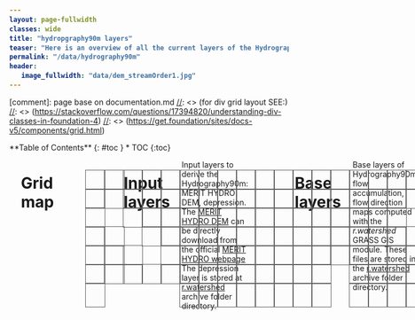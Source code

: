 ```yaml
---
layout: page-fullwidth
classes: wide
title: "hydropgraphy90m layers"
teaser: "Here is an overview of all the current layers of the Hydrography90m dataset. Click below on the tiled map to get the download links, or use the script [here](/link/to/code_page). Please see the paper by [Amatulli et al. (2022)](link/to/essd) for further details."
permalink: "/data/hydrography90m"
header:
   image_fullwidth: "data/dem_streamOrder1.jpg"
---
```


<style>
	table, th, td {border: 0px solid black; background-color: white;}

	.tileDownloadBoundsTitle {
		padding-bottom: 5px;
	}
	.mapTileDownloadContainer {
		width: 685px;
		height: 267px;
		display: block;
		position: relative;
	}
	.mapTileDownloadBaseLayer {
		position: absolute;
		left:0;
		right:0;
	}
.tile {
  width:34px;
  height:34px;
  border:1px solid #606060;
  display:block;
  position:absolute;
  background-color: rgba(128,128,128,0.01);
}

.tile:hover {
  border:2px solid red;
  z-index:2;
  background-color: rgba(128,128,128,0.01);
}

.tile.selected {
  border:1px solid red;
  opacity: 0.6;
  z-index:2;
  background-color: red;
}

#tilepaths a {
  font-family: monospace;
  font-size: 10px;
}

#tilepaths a:link {
  text-decoration: none;
}

#tilepaths a:visited {
  text-decoration: none;
}

#tilepaths a:hover {
  text-decoration: underline;
}

#tilepaths a:active {
  text-decoration: underline;
}

code {
  font-weight: bold;
}

		#	if (FILES[i]= 'r.stream.channel') {
			#		SUB_FILE = CHANNEL_FILE
			#	} else if (FILES = 'r.stream.distance') {
			#		SUB_FILE = DIST_FILE
			#	} else if (FILES = 'r.stream.order') {
			#		SUB_FILE = ORDER_FILE
			#	} else if (FILES = 'r.stream.slope') {
			#		SUB_FILE = SLOPE_FILE
			#	} else {SUB_FILE = WTRSHD_FILE}

</style>

<script src="../../pages/data/jquery-3.6.0.js" type="text/javascript"></script>
<script>
	var BASE_URL = 'https://public.igb-berlin.de/index.php/s/agciopgzXjWswF4';
	var FILES = ['r.stream.channel', 'r.stream.distance', 'r.stream.order', 'r.stream.slope', 'r.watershed'];
	var CHANNEL_FILE = ['channel_curv_cel', 'channel_dist_dw_seg', 'channel_dist_up_cel', 'channel_dist_up_seg', 'channel_elv_dw_cel', 'channel_elv_dw_seg', 'channel_elv_up_cel', 'channel_elv_up_seg', 'channel_grad_dw_seg', 'channel_grad_up_cel', 'channel_grad_up_seg'];
	var DIST_FILE = ['outlet_diff_dw_basin', 'outlet_diff_dw_scratch', 'outlet_dist_dw_basin', 'outlet_dist_dw_scratch', 'stream_diff_dw_near', 'stream_diff_up_farth', 'stream_diff_up_near', 'stream_dist_dw_near', 'stream_dist_proximity', 'stream_dist_up_farth', 'stream_dist_up_near'];
	var ORDER_FILE = ['order_hack', 'order_horton', 'order_shreve', 'order_strahler', 'order_topo', 'order_vect'];
	var SLOPE_FILE = ['slope_curv_max_dw_cel', 'slope_curve_min_dw_cel', 'slope_elv_dw_cel', 'slope_grad_dw_cel'];
	var WTRSHD_FILE = ['accumulation', 'basin', 'depression', 'direction', 'outlet', 'regional', 'segment', 'sub_catchment'];
	var SUB_FILE = [CHANNEL_FILE, DIST_FILE, ORDER_FILE, SLOPE_FILE, WTRSHD_FILE]
</script>
<script>	
	function set_paths(h,v) {
		h = String("00" + h).slice(-2);
		v = String("00" + v).slice(-2);
		new_html = 
		`<div><p>
			<h2>r.watershed</h2><br>
			<a href="https://public.igb-berlin.de/index.php/s/agciopgzXjWswF4/download?path=%2Fr.watershed%2Faccumulation_tiles20d&files=accumulation__h${h}v${v}.tif">
				https://public.igb-berlin.de/index.php/s/agciopgzXjWswF4/download?path=%2Fr.watershed%2Faccumulation_tiles20d&files=accumulation__h${h}v${v}.tif</a><br>
			<a href="https://public.igb-berlin.de/index.php/s/agciopgzXjWswF4/download?path=%2Fr.watershed%2Fbasin_tiles20d&files=basin_h${h}v${v}.tif">
				https://public.igb-berlin.de/index.php/s/agciopgzXjWswF4/download?path=%2Fr.watershed%2Fbasin_tiles20d&files=basin_h${h}v${v}.tif</a><br>
			<a href="https://public.igb-berlin.de/index.php/s/agciopgzXjWswF4/download?path=%2Fr.watershed%2Fdirection_tiles20d&files=direction_h${h}v${v}.tif">
				https://public.igb-berlin.de/index.php/s/agciopgzXjWswF4/download?path=%2Fr.watershed%2Fdirection_tiles20d&files=direction_h${h}v${v}.tif</a><br>
			<br>
			<h2>r.stream.slope</h2><br>
			<a href="https://public.igb-berlin.de/index.php/s/agciopgzXjWswF4/download?path=%2Fr.stream.slope%2Fslope_curv_max_dw_cel_tiles20d&files=slope_curv_max_dw_cel_h${h}v${v}.tif">
				https://public.igb-berlin.de/index.php/s/agciopgzXjWswF4/download?path=%2Fr.stream.slope%2Fslope_curv_max_dw_cel_tiles20d&files=slope_curv_max_dw_cel_h${h}v${v}.tif</a><br>
			<a href="https://public.igb-berlin.de/index.php/s/agciopgzXjWswF4/download?path=%2Fr.stream.slope%2Fslope_elv_dw_cel_tiles20d&files=slope_elv_dw_cel_h${h}v${v}.tif">
				https://public.igb-berlin.de/index.php/s/agciopgzXjWswF4/download?path=%2Fr.stream.slope%2Fslope_elv_dw_cel_tiles20d&files=slope_elv_dw_cel_h${h}v${v}.tif</a><br>
			<br>
			<h2>r.stream.order</h2><br>
			<a href="https://public.igb-berlin.de/index.php/s/agciopgzXjWswF4/download?path=%2Fr.stream.order%2Forder_hack_tiles20d&files=order_hack_h${h}v${v}.tif">
				https://public.igb-berlin.de/index.php/s/agciopgzXjWswF4/download?path=%2Fr.stream.order%2Forder_hack_tiles20d&files=order_hack_h${h}v${v}.tif</a><br>
			<a href="https://public.igb-berlin.de/index.php/s/agciopgzXjWswF4/download?path=%2Fr.stream.order%2Forder_horton_tiles20d&files=order_horton_h${h}v${v}.tif">
				https://public.igb-berlin.de/index.php/s/agciopgzXjWswF4/download?path=%2Fr.stream.order%2Forder_horton_tiles20d&files=order_horton_h${h}v${v}.tif</a><br>
		</p></div>`;
		$("#dynamic_links").html(new_html);
		};


	$(function() {
		$(".tile").on("click", function() {
			$(".tile").removeClass("selected");
			$(this).addClass("selected");
		});
	});
</script>


[comment]: page base on documentation.md
[//]: <> (for div grid layout SEE:)
[//]: <> (https://stackoverflow.com/questions/17394820/understanding-div-classes-in-foundation-4)
[//]: <> (https://get.foundation/sites/docs-v5/components/grid.html)

<div class="row">
<div class="medium-4 medium-push-9 columns" markdown="1">
<div class="panel radius" markdown="1">
**Table of Contents**
{: #toc }
*  TOC
{:toc}
</div>
</div><!-- /.medium-4.columns -->

<div class="medium-8 medium-pull-4 columns" markdown="1">

----------------------------------------------------------------------------------------------
# Grid map

<div class="mapTileDownloadContainer">
	<div class="mapTileDownloadBaseLayer"><img width="750" height="300" src="../../images/data/basins_noTiles.png" /></div>
	<!-- Row 0 -->
	<div class="tile" style="left:36px;top:32px" title="h00v00" onclick="set_paths(00,00)"></div>
	<div class="tile" style="left:70px;top:32px;width:35px" title="h02v00" onclick="set_paths(02,00)"></div>
	<div class="tile" style="left:104px;top:32px" title="h04v00" onclick="set_paths(04,00)"></div>
	<div class="tile" style="left:138px;top:32px" title="h06v00" onclick="set_paths(06,00)"></div>
	<div class="tile" style="left:172px;top:32px" title="h08v00" onclick="set_paths(08,00)"></div>
	<div class="tile" style="left:206px;top:32px" title="h10v00" onclick="set_paths(10,00)"></div>
	<div class="tile" style="left:240px;top:32px" title="h12v00" onclick="set_paths(12,00)"></div>	
	<div class="tile" style="left:274px;top:32px" title="h14v00" onclick="set_paths(14,00)"></div>	
	<div class="tile" style="left:308px;top:32px" title="h16v00" onclick="set_paths(16,00)"></div>
	<div class="tile" style="left:342px;top:32px" title="h18v00" onclick="set_paths(18,00)"></div>
	<div class="tile" style="left:376px;top:32px" title="h20v00" onclick="set_paths(20,00)"></div>
	<div class="tile" style="left:410px;top:32px" title="h22v00" onclick="set_paths(22,00)"></div>
	<div class="tile" style="left:444px;top:32px" title="h24v00" onclick="set_paths(24,00)"></div>
	<div class="tile" style="left:478px;top:32px" title="h26v00" onclick="set_paths(26,00)"></div>
	<div class="tile" style="left:512px;top:32px" title="h28v00" onclick="set_paths(28,00)"></div>
	<div class="tile" style="left:546px;top:32px" title="h30v00" onclick="set_paths(30,00)"></div>
	<div class="tile" style="left:580px;top:32px" title="h32v00" onclick="set_paths(32,00)"></div>
	<div class="tile" style="left:614px;top:32px;width:49px" title="h34v00" onclick="set_paths(34,00)"></div>
	<!-- Row 1 -->
	<div class="tile" style="left:36px;top:66px" title="h00v02" onclick="set_paths(00,02)"></div>
	<div class="tile" style="left:70px;top:66px;width:35px" title="h02v02" onclick="set_paths(02,02)"></div>
	<div class="tile" style="left:104px;top:66px" title="h04v02" onclick="set_paths(04,02)"></div>
	<div class="tile" style="left:138px;top:66px" title="h06v02" onclick="set_paths(06,02)"></div>
	<div class="tile" style="left:172px;top:66px" title="h08v02" onclick="set_paths(08,02)"></div>
	<div class="tile" style="left:206px;top:66px" title="h10v02" onclick="set_paths(10,02)"></div>
	<div class="tile" style="left:240px;top:66px" title="h12v02" onclick="set_paths(12,02)"></div>	
	<div class="tile" style="left:274px;top:66px" title="h14v02" onclick="set_paths(14,02)"></div>	
	<div class="tile" style="left:308px;top:66px" title="h16v02" onclick="set_paths(16,02)"></div>
	<div class="tile" style="left:342px;top:66px" title="h18v02" onclick="set_paths(18,02)"></div>
	<div class="tile" style="left:376px;top:66px" title="h20v02" onclick="set_paths(20,02)"></div>
	<div class="tile" style="left:410px;top:66px" title="h22v02" onclick="set_paths(22,02)"></div>
	<div class="tile" style="left:444px;top:66px" title="h24v02" onclick="set_paths(24,02)"></div>
	<div class="tile" style="left:478px;top:66px" title="h26v02" onclick="set_paths(26,02)"></div>
	<div class="tile" style="left:512px;top:66px" title="h28v02" onclick="set_paths(28,02)"></div>
	<div class="tile" style="left:546px;top:66px" title="h30v02" onclick="set_paths(30,02)"></div>
	<div class="tile" style="left:580px;top:66px" title="h32v02" onclick="set_paths(32,02)"></div>
	<div class="tile" style="left:614px;top:66px;width:49px" title="h34v02" onclick="set_paths(34,02)"></div>
	<!-- Row 2 -->
	<div class="tile" style="left:36px;top:100px" title="h00v04" onclick="set_paths(00,04)"></div>
	<div class="tile" style="left:104px;top:100px" title="h04v04" onclick="set_paths(04,04)"></div>
	<div class="tile" style="left:138px;top:100px" title="h06v04" onclick="set_paths(06,04)"></div>
	<div class="tile" style="left:172px;top:100px" title="h08v04" onclick="set_paths(08,04)"></div>
	<div class="tile" style="left:206px;top:100px" title="h10v04" onclick="set_paths(10,04)"></div>
	<div class="tile" style="left:240px;top:100px" title="h12v04" onclick="set_paths(12,04)"></div>	
	<div class="tile" style="left:274px;top:100px" title="h14v04" onclick="set_paths(14,04)"></div>	
	<div class="tile" style="left:308px;top:100px" title="h16v04" onclick="set_paths(16,04)"></div>
	<div class="tile" style="left:342px;top:100px" title="h18v04" onclick="set_paths(18,04)"></div>
	<div class="tile" style="left:376px;top:100px" title="h20v04" onclick="set_paths(20,04)"></div>
	<div class="tile" style="left:410px;top:100px" title="h22v04" onclick="set_paths(22,04)"></div>
	<div class="tile" style="left:444px;top:100px" title="h24v04" onclick="set_paths(24,04)"></div>
	<div class="tile" style="left:478px;top:100px" title="h26v04" onclick="set_paths(26,04)"></div>
	<div class="tile" style="left:512px;top:100px" title="h28v04" onclick="set_paths(28,04)"></div>
	<div class="tile" style="left:546px;top:100px" title="h30v04E" onclick="set_paths(30,04)"></div>
	<div class="tile" style="left:580px;top:100px" title="h32v04" onclick="set_paths(32,04)"></div>
	<!-- Row 3 -->
	<div class="tile" style="left:36px;top:134px" title="h00v06" onclick="set_paths(00,06)"></div>
	<div class="tile" style="left:70px;top:134px;width:35px" title="h02v06" onclick="set_paths(02,06)"></div>
	<div class="tile" style="left:138px;top:134px" title="h06v06" onclick="set_paths(06,06)"></div>
	<div class="tile" style="left:172px;top:134px" title="h08v06" onclick="set_paths(08,06)"></div>
	<div class="tile" style="left:206px;top:134px" title="h10v06" onclick="set_paths(10,06)"></div>
	<div class="tile" style="left:240px;top:134px" title="h12v06" onclick="set_paths(12,06)"></div>	
	<div class="tile" style="left:274px;top:134px" title="h14v06" onclick="set_paths(14,06)"></div>	
	<div class="tile" style="left:308px;top:134px" title="h16v06" onclick="set_paths(16,06)"></div>
	<div class="tile" style="left:342px;top:134px" title="h18v06" onclick="set_paths(18,06)"></div>
	<div class="tile" style="left:376px;top:134px" title="h20v06" onclick="set_paths(20,06)"></div>
	<div class="tile" style="left:410px;top:134px" title="h22v06" onclick="set_paths(22,06)"></div>
	<div class="tile" style="left:444px;top:134px" title="h24v06" onclick="set_paths(24,06)"></div>
	<div class="tile" style="left:478px;top:134px" title="h26v06" onclick="set_paths(26,06)"></div>
	<div class="tile" style="left:512px;top:134px" title="h28v06" onclick="set_paths(28,06)"></div>
	<div class="tile" style="left:546px;top:134px" title="h30v06" onclick="set_paths(30,06)"></div>
	<div class="tile" style="left:580px;top:134px" title="h32v06" onclick="set_paths(32,06)"></div>
	<div class="tile" style="left:614px;top:134px;width:33px" title="h34v06" onclick="set_paths(34,06)"></div>
	<!-- Row 4 -->
	<div class="tile" style="left:36px;top:168px" title="h00v08" onclick="set_paths(00,08)"></div>
	<div class="tile" style="left:70px;top:168px;width:35px" title="h02v08" onclick="set_paths(02,08)"></div>
	<div class="tile" style="left:104px;top:168px" title="h04v08" onclick="set_paths(04,08)"></div>
	<div class="tile" style="left:172px;top:168px" title="h08v08" onclick="set_paths(08,08)"></div>
	<div class="tile" style="left:206px;top:168px" title="h10v08" onclick="set_paths(10,08)"></div>
	<div class="tile" style="left:240px;top:168px" title="h12v08" onclick="set_paths(12,08)"></div>	
	<div class="tile" style="left:274px;top:168px" title="h14v08" onclick="set_paths(14,08)"></div>	
	<div class="tile" style="left:308px;top:168px" title="h16v08" onclick="set_paths(16,08)"></div>
	<div class="tile" style="left:342px;top:168px" title="h18v08" onclick="set_paths(18,08)"></div>
	<div class="tile" style="left:376px;top:168px" title="h20v08" onclick="set_paths(20,08)"></div>
	<div class="tile" style="left:410px;top:168px" title="h22v08" onclick="set_paths(22,08)"></div>
	<div class="tile" style="left:444px;top:168px" title="h24v08" onclick="set_paths(24,08)"></div>
	<div class="tile" style="left:478px;top:168px" title="h26v08" onclick="set_paths(26,08)"></div>
	<div class="tile" style="left:512px;top:168px" title="h28v08" onclick="set_paths(28,08)"></div>
	<div class="tile" style="left:546px;top:168px" title="h30v08" onclick="set_paths(30,08)"></div>
	<div class="tile" style="left:580px;top:168px" title="h32v08" onclick="set_paths(32,08)"></div>
	<div class="tile" style="left:614px;top:168px;width:33px" title="h34v08" onclick="set_paths(34,08)"></div>
	<!-- Row 5 -->
	<div class="tile" style="left:36px;top:202px" title="h00v10" onclick="set_paths(00,10)"></div>
	<div class="tile" style="left:70px;top:202px;width:35px" title="h02v10" onclick="set_paths(02,10)"></div>
	<div class="tile" style="left:104px;top:202px" title="h04v10" onclick="set_paths(04,10)"></div>
	<div class="tile" style="left:138px;top:202px" title="h06v10" onclick="set_paths(06,10)"></div>
	<div class="tile" style="left:172px;top:202px" title="h08v10" onclick="set_paths(08,10)"></div>
	<div class="tile" style="left:206px;top:202px" title="h10v10" onclick="set_paths(10,10)"></div>
	<div class="tile" style="left:240px;top:202px" title="h12v10" onclick="set_paths(12,10)"></div>	
	<div class="tile" style="left:274px;top:202px" title="h14v10" onclick="set_paths(14,10)"></div>	
	<div class="tile" style="left:308px;top:202px" title="h16v10" onclick="set_paths(16,10)"></div>
	<div class="tile" style="left:342px;top:202px" title="h18v10" onclick="set_paths(18,10)"></div>
	<div class="tile" style="left:376px;top:202px" title="h20v10" onclick="set_paths(20,10)"></div>
	<div class="tile" style="left:410px;top:202px" title="h22v10" onclick="set_paths(22,10)"></div>
	<div class="tile" style="left:444px;top:202px" title="h24v10" onclick="set_paths(24,10)"></div>
	<div class="tile" style="left:512px;top:202px" title="h28v10" onclick="set_paths(28,10)"></div>
	<div class="tile" style="left:546px;top:202px" title="h30v10" onclick="set_paths(30,10)"></div>
	<div class="tile" style="left:580px;top:202px" title="h32v10" onclick="set_paths(32,10)"></div>
	<div class="tile" style="left:614px;top:202px;width:33px" title="h34v10" onclick="set_paths(34,10)"></div>
	<!-- Row 6 -->
	<div class="tile" style="left:36px;top:236px;height:42px" title="h00v12" onclick="set_paths(00,12)"></div>
	<div class="tile" style="left:206px;top:236px;height:42px" title="h10v12" onclick="set_paths(10,12)"></div>
	<div class="tile" style="left:240px;top:236px;height:42px" title="h12v12" onclick="set_paths(12,12)"></div>	
	<div class="tile" style="left:274px;top:236px;height:42px" title="h14v12" onclick="set_paths(14,12)"></div>	
	<div class="tile" style="left:308px;top:236px;height:42px" title="h16v12" onclick="set_paths(16,12)"></div>
	<div class="tile" style="left:342px;top:236px;height:42px" title="h18v12" onclick="set_paths(18,12)"></div>
	<div class="tile" style="left:376px;top:236px;height:42px" title="h20v12" onclick="set_paths(20,12)"></div>
	<div class="tile" style="left:410px;top:236px;height:42px" title="h22v12" onclick="set_paths(22,12)"></div>
	<div class="tile" style="left:444px;top:236px;height:42px" title="h24v12" onclick="set_paths(24,12)"></div>
	<div class="tile" style="left:512px;top:236px;height:42px" title="h28v12" onclick="set_paths(28,12)"></div>
	<div class="tile" style="left:546px;top:236px;height:42px" title="h30v12" onclick="set_paths(30,12)"></div>
	<div class="tile" style="left:580px;top:236px;height:42px" title="h32v12" onclick="set_paths(32,12)"></div>
	<div class="tile" style="left:614px;top:236px;width:33px;height:42px" title="h34v12" onclick="set_paths(34,02)"></div>
</div>


<div id="tilepaths"></div> 
<div id="dynamic_links">
</div>

----------------------------------------------------------------------------------------------
----------------------------------------------------------------------------------------------

# Input layers
Input layers to derive the Hydrography90m: MERIT HYDRO DEM, depression.
The [MERIT HYDRO DEM](https://agupubs.onlinelibrary.wiley.com/doi/10.1029/2019WR024873) can be directly download from the official [MERIT HYDRO webpage](http://hydro.iis.u-tokyo.ac.jp/~yamadai/MERIT_Hydro/)
The depression layer is stored at [r.watershed](https://public.igb-berlin.de/index.php/s/agciopgzXjWswF4?path=%2Fr.watershed) archive folder directory.

<table style="width:100% background-image= none">
	<tr>
		<th colspan="2" style="font-size: 25px;">Elevation</th>
	</tr>
	<tr>
		<td rowspan="1">
			<img src="/hydrography.org/images/data/hydrography90m/Fig6/elevation.png" alt="elv_*.tif" width="320" />
		</td>
		<td><br><br><br><br>
			<ul>
				<li><a href="http://hydro.iis.u-tokyo.ac.jp/~yamadai/MERIT_Hydro/" target="_blank"> elv_*.tif (raster)</a></li>
			</ul>
		</td>
	</tr>
	
	<tr>
		<th colspan="2" style="font-size: 25px;">Depression</th>
	</tr>
	<tr>
		<td rowspan="1">
                            <th>Depression areas not present in the study area.</th>
		</td>
		<td><br><br><br><br>
			<ul>
			      <li><a href="https://public.igb-berlin.de/index.php/s/agciopgzXjWswF4?path=%2Fr.watershed%2Fdepression_tiles20d" target="_blank"> depression_*.tif (raster)</a></li>
			</ul>
		</td>
	</tr>

</table>

------------------------------------------------------------------------------------------------------------------------------------------------------------------------

[//]: <> (Directory for: r.watershed)
# Base layers
Base layers of Hydrography90m: flow accumulation, flow direction maps computed with the *r.watershed* GRASS GIS module. 
These files are stored in the [r.watershed](https://public.igb-berlin.de/index.php/s/agciopgzXjWswF4?path=%2Fr.watershed) archive folder directory.

<table style="width:100% background-image= none">
	<tr>
		<th colspan="2" style="font-size: 25px;">Flow accumulation</th>
	</tr>
	<tr>
		<td rowspan="1">
			<img src="/hydrography.org/images/data/hydrography90m/Fig6/flow-accumulation.png" alt="accumulation_*.tif" width="320" />
		</td>
		<td><br><br><br><br>
			<ul>
				<li><a href="https://public.igb-berlin.de/index.php/s/agciopgzXjWswF4?path=%2Fr.watershed%2Faccumulation_tiles20d" target="_blank"> accumulation_*.tif (raster)</a></li>
				<li><a href="https://geo.igb-berlin.de/maps/new?layer=geonode:hydrography90m_v1_accumulation_cog&view=True" target="_blank" > Raster layer visualization</a></li>
			</ul>
		</td>
	</tr>
	
	<tr>
		<th colspan="2" style="font-size: 25px;">Flow direction</th>
	</tr>
	<tr>
		<td rowspan="1">
			<embed src="/hydrography.org/images/data/hydrography90m/Fig6/flow-direction.png" alt="direction_*.tif" width="320"/>
		</td>
		<td><br><br><br><br>
			<ul>
				<li><a href="https://public.igb-berlin.de/index.php/s/agciopgzXjWswF4?path=%2Fr.watershed%2Fdirection_tiles20d" target="_blank"> direction_*.tif (raster)</a></li>
				<li><a href="https://geo.igb-berlin.de/maps/new?layer=geonode:hydrography90m_v1_direction_cog&view=True" target="_blank" > Raster layer visualization</a></li>
			</ul>
		</td>
	</tr>

</table>

------------------------------------------------------------------------------------------------------------------------------------------------------------------------

[//]: <> (Directory for: r.watershed)
# Network layers
Network layers of Hydrography90m: drainage basins, stream segments, subcatchments, outlets maps computed with the *r.stream.extract* GRASS GIS module. 
These files are stored in the [r.watershed](https://public.igb-berlin.de/index.php/s/agciopgzXjWswF4?path=%2Fr.watershed) archive folder directory.

<table style="width:100% background-image= none">
	<tr>
		<th colspan="2" style="font-size: 25px;">Drainage basin</th>
	</tr>
	<tr>
		<td rowspan="1">
			<img src="/hydrography.org/images/data/hydrography90m/Fig6/drainage-basin.png" alt="Drainage basin" width="320"/>
		</td>
		<td><br><br><br><br>
			<ul>
				<li><a href="https://public.igb-berlin.de/index.php/s/agciopgzXjWswF4?path=%2Fr.watershed%2Fbasin_tiles20d" target="_blank">basin_*.tif (raster)</a></li>
				<li><a href="https://public.igb-berlin.de/index.php/s/agciopgzXjWswF4?path=%2Fr.watershed%2Fbasin_tiles20d" target="_blank">basin_*.gpkg (vector)</a></li>
				<li><a href="https://geo.igb-berlin.de/maps/new?layer=geonode:hydrography90m_v1_basin_cog&view=True" target="_blank" > Raster layer visualization</a></li>
			</ul>
		</td>
	</tr>

        <tr>
		<th colspan="2" style="font-size: 25px;">Stream segment</th>
	</tr>
	<tr>
		<td rowspan="1">
			<img src="/hydrography.org/images/data/hydrography90m/Fig6/str-seg-outlet.png" alt="Stream segment" width="320"/>
		</td>
		<td><br><br><br><br>
			<ul>
				<li><a href="https://public.igb-berlin.de/index.php/s/agciopgzXjWswF4?path=%2Fr.watershed%2Fsegment_tiles20d" target="_blank"> segment_*.tif (raster)</a></li>
				<li><a href="https://geo.igb-berlin.de/maps/new?layer=geonode:hydrography90m_v1_segment_cog&view=True" target="_blank" > Raster layer visualization</a></li>
			</ul>
		</td>
	</tr>
      	<tr>
		<th colspan="2" style="font-size: 25px;">Sub-catchment</th>
	</tr>
	<tr>
		<td rowspan="1">
			<img src="/hydrography.org/images/data/hydrography90m/Fig6/sub-catchment.png" alt="Sub-catchment" width="320"/>
		</td>
		<td><br><br><br><br>
			<ul>
				<li><a href="https://public.igb-berlin.de/index.php/s/agciopgzXjWswF4?path=%2Fr.watershed%2Fsub_catchment_tiles20d" target="_blank">sub_catchment_*.tif (raster)</a></li>
				<li><a href="https://public.igb-berlin.de/index.php/s/agciopgzXjWswF4?path=%2Fr.watershed%2Fsub_catchment_tiles20d" target="_blank">sub_catchment_*.gpkg (vector)</a></li>
				<li><a href="https://geo.igb-berlin.de/maps/new?layer=geonode:hydrography90m_v1_sub_catchment_cog&view=True" target="_blank" > Raster layer visualization</a></li>
			</ul>
		</td>
	</tr>

        <tr>
		<th colspan="2" style="font-size: 25px;">Outlet</th>
	</tr>
	<tr>
		<td rowspan="1">
			<img src="/hydrography.org/images/data/hydrography90m/Fig6/str-seg-outlet.png" alt="Outlet" width="320"/>
		</td>
		<td><br><br><br><br>
			<ul>
				<li><a href="https://public.igb-berlin.de/index.php/s/agciopgzXjWswF4?path=%2Fr.watershed%2Foutlet_tiles20d" target="_blank"> outlet_*.tif (raster)</a></li>
				<li><a href="https://public.igb-berlin.de/index.php/s/agciopgzXjWswF4?path=%2Fr.watershed%2Foutlet_tiles20d" target="_blank"> outlet_*.gpkg (vector)</a></li>
			</ul>
		</td>
	</tr>

</table>

------------------------------------------------------------------------------------------------------------------------------------------------------------------------


[//]: <> (Directory for: r.stream.slope)
# Stream slope layers

Stream slope of Hydrography90m: curvature, gradient (elevation difference divided by distance), and elevation difference raster maps computed with the *r.stream.slope* GRASS GIS module. 
These files are stored in the [r.stream.slope](https://public.igb-berlin.de/index.php/s/agciopgzXjWswF4?path=%2Fr.stream.slope) archive folder.

<table style="width:100%">
	<tr>
		<th colspan="2" style="font-size: 18px;">Maximum curvature between highest upstream cell, focal cell and downstream cell</th>
	</tr>
	<tr>
		<td rowspan="1">
			<img src="/hydrography.org/images/data/hydrography90m/Fig11/slope-curv-max-dw-cel.png" alt="slope_curv_max_dw_cel_*.tif" width="320"/>
		</td>
		<td><br><br><br><br>
			<ul>
			<li><a href="https://public.igb-berlin.de/index.php/s/agciopgzXjWswF4?path=%2Fr.stream.slope%2Fslope_curv_max_dw_cel_tiles20d" target="_blank"> slope_curv_max_dw_cel_*.tif (raster)</a></li>
			<li><a href="https://geo.igb-berlin.de/maps/new?layer=geonode:hydrography90m_v1_slope_curv_max_dw_cel_cog&view=True" target="_blank" > Raster layer visualization</a></li>

			</ul>
		</td>
	</tr>
	<tr>
		<th colspan="2" style="font-size: 18px;">Minimum curvature between lowest upstream cell, focal cell and downstream cell.</th>
	</tr>
	<tr>
		<td rowspan="1">
			<img src="/hydrography.org/images/data/hydrography90m/Fig11/slope-curv-min-dw-cel.png" alt="slope_curv_min_dw_cel_*.tif" width="320"/>
		</td>
		<td><br><br><br><br>
			<ul>
			<li><a href="https://public.igb-berlin.de/index.php/s/agciopgzXjWswF4?path=%2Fr.stream.slope%2Fslope_curv_min_dw_cel_tiles20d" target="_blank"> slope_curv_min_dw_cel_*.tif (raster)</a></li>
			<li><a href="https://geo.igb-berlin.de/maps/new?layer=geonode:hydrography90m_v1_slope_curv_min_dw_cel_cog&view=True" target="_blank" > Raster layer visualization</a></li>
			</ul>
		</td>
	</tr>
	<tr>
		<th colspan="2" style="font-size: 18px;">Elevation difference between focal cell and downstream cell</th>
	</tr>
	<tr>
		<td rowspan="1">
			<img src="/hydrography.org/images/data/hydrography90m/Fig11/slope-elv-dw-cel.png" alt="slope_elv_dw_cel_*.tif" width="320"/>
		</td>
		<td><br><br><br><br>
			<ul>
			<li><a href="https://public.igb-berlin.de/index.php/s/agciopgzXjWswF4?path=%2Fr.stream.slope%2Fslope_elv_dw_cel_tiles20d" target="_blank"> slope_elv_dw_cel_*.tif (raster)</a></li>
			<li><a href="https://geo.igb-berlin.de/maps/new?layer=geonode:hydrography90m_v1_slope_elv_dw_cel_cog&view=True" target="_blank" > Raster layer visualization</a></li>
			</ul>
		</td>
	</tr>
	<tr>
		<th colspan="2" style="font-size: 18px;">Focal cell gradient</th>
	</tr>
	<tr>
		<td rowspan="1">
			<img src="/hydrography.org/images/data/hydrography90m/Fig11/slope-grad-dw-cel.png" alt="slope_grad_dw_cel_*.tif" width="320"/>
		</td>
		<td><br><br><br><br>
			<ul>
			<li><a href="https://public.igb-berlin.de/index.php/s/agciopgzXjWswF4?path=%2Fr.stream.slope%2Fslope_grad_dw_cel_tiles20d" target="_blank"> slope_grad_dw_cel_*.tif (raster)</a></li>
			<li><a href="https://geo.igb-berlin.de/maps/new?layer=geonode:hydrography90m_v1_slope_grad_dw_cel_cog&view=True" target="_blank" > Raster layer visualization</a></li>
			</ul>
		</td>
	</tr>
</table>

------------------------------------------------------------------------------------------------------------------------------------------------------------------------

[//]: <> (Directory for r.stream.distance)

# Stream distance layers
Stream/outlet distance of Hydrography90m: stream/outlet distance and elevation difference raster maps computed with the *r.stream.distance* GRASS GIS module. 
These files are stored in the [r.stream.distance](https://public.igb-berlin.de/index.php/s/agciopgzXjWswF4?path=%2Fr.stream.distance) archive folder.


<table style="width:100%">
	<tr>
		<th colspan="2" style="font-size: 18px;">Shortest upstream distance between focal grid cell and the nearest sub-catchment drainage divide</th>
	</tr>
	<tr>
		<td rowspan="1">
			<img src="/hydrography.org/images/data/hydrography90m/Fig12/stream-dist-up-near.png" alt="Shortest upstream distance" width="325"/>
		</td>
		<td><br><br><br><br>
		<ul>
		<li><a href="https://public.igb-berlin.de/index.php/s/agciopgzXjWswF4?path=%2Fr.stream.distance%2Fstream_dist_up_near_tiles20d" target="_blank"> stream_dist_up_near_*.tif (raster)</a></li>
		<li><a href="https://geo.igb-berlin.de/maps/new?layer=geonode:hydrography90m_v1_stream_dist_up_near_cel_cog&view=True" target="_blank" > Raster layer visualization</a></li>
		</ul>
		</td>
	</tr>
	<tr>
		<th colspan="2" style="font-size: 18px;">Longest upstream distance between focal grid cell and the nearest sub-catchment drainage divide</th>
	</tr>
	<tr>
		<td rowspan="1">
			<img src="/hydrography.org/images/data/hydrography90m/Fig12/stream-dist-up-farth.png" alt="Longest upstream distance" width="330"/>
		</td>
		<td><br><br><br><br>
		<ul>
		<li><a href="https://public.igb-berlin.de/index.php/s/agciopgzXjWswF4?path=%2Fr.stream.distance%2Fstream_dist_dw_near_tiles20d" target="_blank"> stream_dist_up_farth_*.tif (raster)</a></li>
		<li><a href="https://geo.igb-berlin.de/maps/new?layer=geonode:hydrography90m_v1_stream_dist_dw_near_cel_cog&view=True" target="_blank" > Raster layer visualization</a></li>
		</ul>
		</td>
	</tr>
	<tr>
		<th colspan="2" style="font-size: 18px;">Distance between focal grid cell and its nearest downstream stream grid cell</th>
	</tr>
	<tr>
		<td rowspan="1">
			<img src="/hydrography.org/images/data/hydrography90m/Fig12/stream-dist-dw-near.png" alt="stream_dist_dw_near_*.tif" width="325"/>
		</td>
		<td><br><br><br><br>
		<ul>
		<li><a href="https://public.igb-berlin.de/index.php/s/agciopgzXjWswF4?path=%2Fr.stream.distance%2Fstream_dist_up_farth_tiles20d" target="_blank"> stream_dist_dw_near_*.tif (raster)</a></li>
        	<li><a href="https://geo.igb-berlin.de/maps/new?layer=geonode:hydrography90m_v1_stream_dist_up_farth_cel_cog&view=True" target="_blank" > Raster layer visualization</a></li>
		</ul>
		</td>
	</tr>
	<tr>
		<th colspan="2" style="font-size: 18px;">Distance between focal grid cell and the outlet grid cell in the network</th>
	</tr>
	<tr>
		<td rowspan="1">
			<img src="/hydrography.org/images/data/hydrography90m/Fig12/outlet-dist-dw-basin.png" alt="outlet_dist_dw_basin_*.tif" width="325"/>
		</td>
		<td><br><br><br><br>
		<ul>
		<li><a href="https://public.igb-berlin.de/index.php/s/agciopgzXjWswF4?path=%2Fr.stream.distance%2Foutlet_dist_dw_basin_tiles20d" target="_blank"> outlet_dist_dw_basin_*.tif (raster)</a></li>
                <li><a href="https://geo.igb-berlin.de/maps/new?layer=geonode:hydrography90m_v1_outlet_dist_dw_basin_cel_cog&view=True" target="_blank" > Raster layer visualization</a></li>
		</ul>
		</td>
	</tr>
	<tr>
		<th colspan="2" style="font-size: 18px;">Distance between focal grid cell and the downstream stream node grid cell</th>
	</tr>
	<tr>
		<td rowspan="1">
			<img src="/hydrography.org/images/data/hydrography90m/Fig12/outlet-dist-dw-scratch.png" alt="outlet_dist_dw_scatch_*.tif" width="325"/>
		</td>
		<td><br><br><br><br>
		<ul>
		<li><a href="https://public.igb-berlin.de/index.php/s/agciopgzXjWswF4?path=%2Fr.stream.distance%2Foutlet_dist_dw_scatch_tiles20d" target="_blank"> outlet_dist_dw_scatch_*.tif (raster)</a></li>
		<li><a href="https://geo.igb-berlin.de/maps/new?layer=geonode:hydrography90m_v1_outlet_dist_dw_scatch_cog&view=True" target="_blank" > Raster layer visualization</a></li>
		</ul>
		</td>
	</tr>
	<tr>
		<th colspan="2" style="font-size: 18px;">Euclidean distance between focal grid cell and the stream network</th>
	</tr>
	<tr>
		<td rowspan="1">
			<img src="/hydrography.org/images/data/hydrography90m/Fig12/stream-dist-proximity.png" alt="stream_dist_proximity_*.tif" width="325"/>
		</td>
		<td><br><br><br><br>
		<ul>
		<li><a href="https://public.igb-berlin.de/index.php/s/agciopgzXjWswF4?path=%2Fr.stream.distance%2Fstream_dist_proximity_tiles20d" target="_blank"> stream_dist_proximity_*.tif (raster)</a></li>
		<li><a href="https://geo.igb-berlin.de/maps/new?layer=geonode:hydrography90m_v1_outlet_dist_proximity_cog&view=True" target="_blank" > Raster layer visualization</a></li>
		</ul>
		</td>
	</tr>
	<tr>
		<th colspan="2" style="font-size: 18px;">Elevation difference of the shortest path from focal grid cell to the sub-catchment drainage divide</th>
	</tr>
	<tr>
		<td rowspan="1">
			<img src="/hydrography.org/images/data/hydrography90m/Fig12/stream-dist-up-near.png" alt="stream_diff_up_near_*.tif" width="325"/>
		</td>
		<td><br><br><br><br>
		<ul>
		<li><a href="https://public.igb-berlin.de/index.php/s/agciopgzXjWswF4?path=%2Fr.stream.distance%2Fstream_diff_up_near_tiles20d" target="_blank"> stream_diff_up_near_*.tif (raster)</a></li>
		<li><a href="https://geo.igb-berlin.de/maps/new?layer=geonode:hydrography90m_v1_outlet_dist_dw_scatch_cog&view=True" target="_blank" > Raster layer visualization</a></li>
		</ul>
		</td>
	</tr>
	<tr>
		<th colspan="2" style="font-size: 18px;">Elevation difference of the longest path from focal grid cell to the sub-catchment drainage divide</th>
	</tr>
	<tr>
		<td rowspan="1">
			<img src="/hydrography.org/images/data/hydrography90m/Fig12/stream-diff-up-farth.png" alt="stream_diff_up_farth_*.tif" width="325"/>
		</td>
		<td><br><br><br><br>
		<ul>
		<li><a href="https://public.igb-berlin.de/index.php/s/agciopgzXjWswF4?path=%2Fr.stream.distance%2Fstream_diff_up_farth_tiles20d" target="_blank"> stream_diff_up_farth_*.tif (raster)</a></li>
		<li><a href="https://geo.igb-berlin.de/maps/new?layer=geonode:hydrography90m_v1_stream_diff_up_farth_cog&view=True" target="_blank" > Raster layer visualization</a></li>
		</ul>
		</td>
	</tr>
	<tr>
		<th colspan="2" style="font-size: 18px;">Elevation difference between focal grid cell and its nearest downstream stream pixel</th>
	</tr>
	<tr>
		<td rowspan="1">
			<img src="/hydrography.org/images/data/hydrography90m/Fig12/stream-diff-dw-near.png" alt="stream_diff_dw_near_*.tif" width="325"/>
		</td>
		<td><br><br><br><br>
		<ul>
		<li><a href="https://public.igb-berlin.de/index.php/s/agciopgzXjWswF4?path=%2Fr.stream.distance%2Fstream_diff_dw_near_tiles20d" target="_blank"> stream_diff_dw_near_*.tif (raster)</a></li>
		<li><a href="https://geo.igb-berlin.de/maps/new?layer=geonode:hydrography90m_v1_stream_diff_dw_near_cog&view=True" target="_blank" > Raster layer visualization</a></li>
		</ul>
		</td>
	</tr>
	<tr>
		<th colspan="2" style="font-size: 18px;">Elevation difference between focal grid cell and the outlet grid cell in the network</th>
	</tr>
	<tr>
		<td rowspan="1">
			<img src="/hydrography.org/images/data/hydrography90m/Fig12/outlet-diff-dw-basin.png" alt="outlet_diff_dw_basin_*.tif" width="325"/>
		</td>
		<td><br><br><br><br>
		<ul>
		<li><a href="https://public.igb-berlin.de/index.php/s/agciopgzXjWswF4?path=%2Fr.stream.distance%2Foutlet_diff_dw_basin_tiles20d" target="_blank"> outlet_diff_dw_basin_*.tif (raster)</a></li>
		<li><a href="https://geo.igb-berlin.de/maps/new?layer=geonode:hydrography90m_v1_outlet_diff_dw_basin_cog&view=True" target="_blank" > Raster layer visualization</a></li>
		</ul>
		</td>
	</tr>
	<tr>
		<th colspan="2" style="font-size: 18px;">Elevation difference between focal grid cell and the downstream stream node grid cell</th>
	</tr>
	<tr>
		<td rowspan="1">
			<img src="/hydrography.org/images/data/hydrography90m/Fig12/outlet-diff-dw-scratch.png" alt="outlet_diff_dw_scatch_*.tif" width="325"/>
		</td>
		<td><br><br><br><br>
		<ul>
		<li><a href="https://public.igb-berlin.de/index.php/s/agciopgzXjWswF4?path=%2Fr.stream.distance%2Foutlet_diff_dw_scatch_tiles20d" target="_blank"> outlet_diff_dw_scatch_*.tif (raster)</a></li>
		<li><a href="https://geo.igb-berlin.de/maps/new?layer=geonode:hydrography90m_v1_outlet_diff_dw_scatch_cog&view=True" target="_blank" > Raster layer visualization</a></li>
		</ul>
		</td>
	</tr>
</table>

------------------------------------------------------------------

[//]: <> (Directory for: r.stream.channel)

# Stream segment properties layers
Stream segment properties of Hydrography90m: curvature, gradient (elevation difference divided by distance), and elevation change
raster maps computed with the *r.stream.channel* GRASS GIS module. 
These files are stored in the [r.stream.channel](https://public.igb-berlin.de/index.php/s/agciopgzXjWswF4?path=%2Fr.stream.channel) archive folder.

<table style="width:100%">
	<tr>
		<th colspan="2" style="font-size: 18px;">Segment downstream mean gradient between focal cell and the node/outlet</th>
	</tr>
	<tr>
		<td rowspan="1">
			<img src="/hydrography.org/images/data/hydrography90m/Fig13/channel-grad-dw-seg.png" alt="channel_grad_dw_seg_*.tif" width="325"/>
		</td>
		<td><br><br><br><br>
		<ul>
		<li><a href="https://public.igb-berlin.de/index.php/s/agciopgzXjWswF4?path=%2Fr.stream.channel%2Fchannel_grad_dw_seg_tiles20d" target="_blank"> channel_grad_dw_seg_*.tif (raster)</a></li>
		<li><a href="https://geo.igb-berlin.de/maps/new?layer=geonode:hydrography90m_v1_channel_grad_dw_seg_cog&view=True" target="_blank" > Raster layer visualization</a></li>
		</ul>
		</td>
	</tr>
	<tr>
		<th colspan="2" style="font-size: 18px;">Segment upstream mean gradient between focal cell and the init/node</th>
	</tr>
	<tr>
		<td rowspan="1">
			<img src="/hydrography.org/images/data/hydrography90m/Fig13/channel-grad-up-seg.png" alt="channel_grad_up_seg_*.tif" width="325"/>
		</td>
		<td><br><br><br><br>
		<ul>
		<li><a href="https://public.igb-berlin.de/index.php/s/agciopgzXjWswF4?path=%2Fr.stream.channel%2Fchannel_grad_up_seg_tiles20d" target="_blank"> channel_grad_up_seg_*.tif (raster)</a></li>
		<li><a href="https://geo.igb-berlin.de/maps/new?layer=geonode:hydrography90m_v1_channel_grad_up_seg_cog&view=True" target="_blank" > Raster layer visualization</a></li>
		</ul>
		</td>
	</tr>
	<tr>
		<th colspan="2" style="font-size: 18px;">Upstream gradient between focal cell and the next cell</th>
	</tr>
	<tr>
		<td rowspan="1">
			<img src="/hydrography.org/images/data/hydrography90m/Fig13/channel-grad-up-cel.png" alt="channel_grad_up_cel_*.tif" width="325"/>
		</td>
		<td><br><br><br><br>
		<ul>
		<li><a href="https://public.igb-berlin.de/index.php/s/agciopgzXjWswF4?path=%2Fr.stream.channel%2Fchannel_grad_up_cel_tiles20d" target="_blank">channel_grad_up_cel_*.tif (raster)</a></li>
		<li><a href="https://geo.igb-berlin.de/maps/new?layer=geonode:hydrography90m_v1_channel_grad_up_cel_cog&view=True" target="_blank" > Raster layer visualization</a></li>
		</ul>
		</td>
	</tr>
	<tr>
		<th colspan="2" style="font-size: 18px;">Cell stream course curvature of the focal cell</th>
	</tr>
	<tr>
		<td rowspan="1">
			<img src="/hydrography.org/images/data/hydrography90m/Fig13/channel-curv-cel.png" alt="channel_curv_cel_*.tif" width="325"/>
		</td>
		<td><br><br><br><br>
		<ul>
		<li><a href="https://public.igb-berlin.de/index.php/s/agciopgzXjWswF4?path=%2Fr.stream.channel%2Fchannel_curv_cel_tiles20d" target="_blank">channel_curv_cel_*.tif (raster)</a></li>
		<li><a href="https://geo.igb-berlin.de/maps/new?layer=geonode:hydrography90m_v1_channel_curv_cel_cog&view=True" target="_blank" > Raster layer visualization</a></li>
		</ul>
		</td>
	</tr>
	<tr>
		<th colspan="2" style="font-size: 18px;">Segment downstream elevation difference between focal cell and the node/outlet</th>
	</tr>
	<tr>
		<td rowspan="1">
			<img src="/hydrography.org/images/data/hydrography90m/Fig13/channel-elv-dw-seg.png" alt="channel_elv_dw_seg_*.tif" width="325"/>
		</td>
		<td><br><br><br><br>
		<ul>
		<li><a href="https://public.igb-berlin.de/index.php/s/agciopgzXjWswF4?path=%2Fr.stream.channel%2Fchannel_elv_dw_seg_tiles20d" target="_blank">channel_elv_dw_seg_*.tif (raster)</a></li>
		<li><a href="https://geo.igb-berlin.de/maps/new?layer=geonode:hydrography90m_v1_channel_elv_dw_seg_cel_cog&view=True" target="_blank" > Raster layer visualization</a></li>
		</ul>
		</td>
	</tr>
	<tr>
		<th colspan="2" style="font-size: 18px;">Segment upstream elevation difference between focal cell and the init/node</th>
	</tr>
	<tr>
		<td rowspan="1">
			<img src="/hydrography.org/images/data/hydrography90m/Fig13/channel-elv-up-seg.png" alt="channel_elv_up_seg_*.tif" width="325"/>
		</td>
		<td><br><br><br><br>
		<ul>
		<li><a href="https://public.igb-berlin.de/index.php/s/agciopgzXjWswF4?path=%2Fr.stream.channel%2Fchannel_elv_up_seg_tiles20d" target="_blank">channel_elv_up_seg_*.tif (raster)</a></li>
		<li><a href="https://geo.igb-berlin.de/maps/new?layer=geonode:hydrography90m_v1_channel_elv_up_seg_cog&view=True" target="_blank" > Raster layer visualization</a></li>
		</ul>
		</td>
	</tr>
	<tr>
		<th colspan="2" style="font-size: 18px;">Upstream elevation difference between focal cell and the next cell</th>
	</tr>
	<tr>
		<td rowspan="1">
			<img src="/hydrography.org/images/data/hydrography90m/Fig13/channel-elv-up-cel.png" alt="channel_elv_up_cel_*.tif" width="325"/>
		</td>
		<td><br><br><br><br>
		<ul>
		<li><a href="https://public.igb-berlin.de/index.php/s/agciopgzXjWswF4?path=%2Fr.stream.channel%2Fchannel_elv_up_cel_tiles20d" target="_blank">channel_elv_up_cel_*.tif (raster)</a></li>
		<li><a href="https://geo.igb-berlin.de/maps/new?layer=geonode:hydrography90m_v1_channel_elv_up_cel_cog&view=True" target="_blank" > Raster layer visualization</a></li>
		</ul>
		</td>
	</tr>
	<tr>
		<th colspan="2" style="font-size: 18px;">Downstream elevation difference between focal cell and the next cell</th>
	</tr>
	<tr>
		<td rowspan="1">
			<img src="/hydrography.org/images/data/hydrography90m/Fig13/channel-elv-dw-cel.png" alt="channel_elv_dw_cel_*.tif" width="325"/>
		</td>
		<td><br><br><br><br>
		<ul>
		<li><a href="https://public.igb-berlin.de/index.php/s/agciopgzXjWswF4?path=%2Fr.stream.channel%2Fchannel_elv_dw_cel_tiles20d" target="_blank">channel_elv_dw_cel_*.tif (raster)</a></li>
		<li><a href="https://geo.igb-berlin.de/maps/new?layer=geonode:hydrography90m_v1_channel_elv_dw_cel_cog&view=True" target="_blank" > Raster layer visualization</a></li>
		</ul>
		</td>
	</tr>
	<tr>
		<th colspan="2" style="font-size: 18px;">Segment downstream distance between focal cell and the node/outlet</th>
	</tr>
	<tr>
		<td rowspan="1">
			<img src="/hydrography.org/images/data/hydrography90m/Fig13/channel-dist-dw-seg.png" alt="channel_dist_dw_seg_*.tif" width="325"/>
		</td>
		<td><br><br><br><br>
		<ul>
		<li><a href="https://public.igb-berlin.de/index.php/s/agciopgzXjWswF4?path=%2Fr.stream.channel%2Fchannel_dist_dw_seg_tiles20d" target="_blank">channel_dist_dw_seg_*.tif (raster)</a></li>
		<li><a href="https://geo.igb-berlin.de/maps/new?layer=geonode:hydrography90m_v1_channel_dist_dw_seg_cog&view=True" target="_blank" > Raster layer visualization</a></li>
		</ul>
		</td>
	</tr>
	<tr>
		<th colspan="2" style="font-size: 18px;">Segment upstream distance between focal cell and the init/node</th>
	</tr>
	<tr>
		<td rowspan="1">
			<img src="/hydrography.org/images/data/hydrography90m/Fig13/channel-dist-up-seg.png" alt="channel_dist_up_seg_*.tif" width="325"/>
		</td>
		<td><br><br><br><br>
		<ul>
		<li><a href="https://public.igb-berlin.de/index.php/s/agciopgzXjWswF4?path=%2Fr.stream.channel%2Fchannel_dist_up_seg_tiles20d" target="_blank">channel_dist_up_seg_*.tif (raster)</a></li>
		<li><a href="https://geo.igb-berlin.de/maps/new?layer=geonode:hydrography90m_v1_channel_dist_up_seg_cog&view=True" target="_blank" > Raster layer visualization</a></li>
		</ul>
		</td>
	</tr>
	<tr>
		<th colspan="2" style="font-size: 18px;">Upstream distance between focal cell and next cell</th>
	</tr>
	<tr>
		<td rowspan="1">
			<img src="/hydrography.org/images/data/hydrography90m/Fig13/channel-dist-up-cel.png" alt="channel_dist_up_cel_*.tif" width="325"/>
		</td>
		<td><br><br><br><br>
		<ul>
		<li><a href="https://public.igb-berlin.de/index.php/s/agciopgzXjWswF4?path=%2Fr.stream.channel%2Fchannel_dist_up_cel_tiles20d" target="_blank">channel_dist_up_cel_*.tif (raster)</a></li>
		<li><a href="https://geo.igb-berlin.de/maps/new?layer=geonode:hydrography90m_v1_channel_dist_up_cel_cog&view=True" target="_blank" > Raster layer visualization</a></li>
		</ul>
		</td>
	</tr>
</table>

------------------------------------------------------------------

[//]: <> (Directory for: r.stream.order)

# Stream order layers
Stream order of Hydrography90m: stream order raster and vector files computed with the *r.stream.order* GRASS GIS module.
These files are stored in the [r.stream.order](https://public.igb-berlin.de/index.php/s/agciopgzXjWswF4?path=%2Fr.stream.order) archive folder.

<table style="width:100%">
	<tr>
		<th colspan="2" style="font-size: 18px;">Strahler’s stream order</th>
	</tr>
	<tr>
		<td rowspan="1">
			<img src="/hydrography.org/images/data/hydrography90m/Fig14/stream-strahler.png" alt="stream_strahler_*.tif" width="325"/>
		</td>
		<td><br><br><br><br>
			<ul>
				<li><a href="https://public.igb-berlin.de/index.php/s/agciopgzXjWswF4?path=%2Fr.stream.order%2Forder_strahler_tiles20d" target="_blank">order_strahler_*.tif (raster)</a></li>
				<li><a href="https://geo.igb-berlin.de/maps/new?layer=geonode:hydrography90m_v1_stream_strahler_cog&view=True" target="_blank" > Raster layer visualization</a></li>
			</ul>
		</td>
	</tr>
	<tr>
		<th colspan="2" style="font-size: 18px;">Shreve’s stream magnitude</th>
	</tr>
	<tr>
		<td rowspan="1">
			<img src="/hydrography.org/images/data/hydrography90m/Fig14/stream-shreve.png" alt="stream_shreve_*.tif" width="325"/>
		</td>
		<td><br><br><br><br>
			<ul>
				<li><a href="https://public.igb-berlin.de/index.php/s/agciopgzXjWswF4?path=%2Fr.stream.order%2Forder_shreve_tiles20d" target="_blank">order_shreve_*.tif (raster)</a></li>
				<li><a href="https://geo.igb-berlin.de/maps/new?layer=geonode:hydrography90m_v1_stream_shreve_cog&view=True" target="_blank" > Raster layer visualization</a></li>
			</ul>
		</td>
	</tr>
	<tr>
		<th colspan="2" style="font-size: 18px;">Horton’s stream order</th>
	</tr>
	<tr>
		<td rowspan="1">
			<img src="/hydrography.org/images/data/hydrography90m/Fig14/stream-horton.png" alt="stream_horton_*.tif" width="325"/>
		</td>
		<td><br><br><br><br>
			<ul>
				<li><a href="https://public.igb-berlin.de/index.php/s/agciopgzXjWswF4?path=%2Fr.stream.order%2Forder_horton_tiles20d" target="_blank">order_horton_*.tif (raster)</a></li>
				<li><a href="https://geo.igb-berlin.de/maps/new?layer=geonode:hydrography90m_v1_stream_horton_cog&view=True" target="_blank" > Raster layer visualization</a></li>
			</ul>
		</td>
	</tr>
	<tr>
		<th colspan="2" style="font-size: 18px;">Hack’s stream order</th>
	</tr>
	<tr>
		<td rowspan="1">
			<img src="/hydrography.org/images/data/hydrography90m/Fig14/stream-hack.png" alt="stream_hack_*.tif" width="325"/>
		</td>
		<td><br><br><br><br>
			<ul>
				<li><a href="https://public.igb-berlin.de/index.php/s/agciopgzXjWswF4?path=%2Fr.stream.order%2Forder_hack_tiles20d" target="_blank">order_hack_*.tif (raster)</a></li>
				<li><a href="https://geo.igb-berlin.de/maps/new?layer=geonode:hydrography90m_v1_stream_hack_cog&view=True" target="_blank" > Raster layer visualization</a></li>
			</ul>
		</td>
	</tr>
	<tr>
		<th colspan="2" style="font-size: 18px;">Topological dimension of streams</th>
	</tr>
	<tr>
		<td rowspan="1">
			<img src="/hydrography.org/images/data/hydrography90m/Fig14/stream-topo.png" alt="stream_topo_*.tif" width="325"/>
		</td>
		<td><br><br><br><br>
			<ul>
				<li><a href="https://public.igb-berlin.de/index.php/s/agciopgzXjWswF4?path=%2Fr.stream.order%2Forder_topo_tiles20d" target="_blank">order_topo_*.tif (raster)</a></li>
				<li><a href="https://geo.igb-berlin.de/maps/new?layer=geonode:hydrography90m_v1_stream_topo_cog&view=True" target="_blank" > Raster layer visualization</a></li>
			</ul>
		</td>
	</tr>
	<tr>
		<th colspan="2" style="font-size: 18px;">All stream segments and nodes attributes</th>
	</tr>
	<tr>
		<td rowspan="1">
			<img src="/hydrography.org/images/data/hydrography90m/Fig14/vect.png" alt="" width="410"/>
		</td>
		<td><br><br><br><br>
			<ul>
				<li><a href="https://public.igb-berlin.de/index.php/s/agciopgzXjWswF4?path=%2Fr.stream.order%2Forder_vect_tiles20d" target="_blank">order_vect_point_*.gpkg (vector)</a></li>
				<li><a href="https://public.igb-berlin.de/index.php/s/agciopgzXjWswF4?path=%2Fr.stream.order%2Forder_vect_tiles20d" target="_blank">order_vect_segment_*.gpkg (vector)</a></li>
			</ul>
		</td>
	</tr>
</table>

